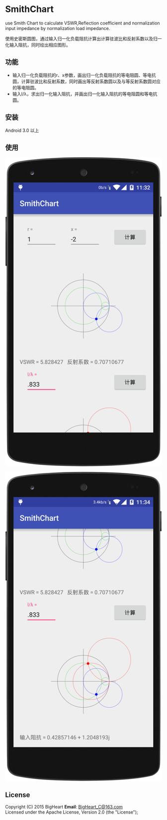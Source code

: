 # SmithChart
use Smith Chart to calculate VSWR,Reflection coefficient and normalization input impedance by normalization load impedance.  

使用史密斯圆图，通过输入归一化负载阻抗计算出计算驻波比和反射系数以及归一化输入阻抗，同时绘出相应图形。

## 功能
- 输入归一化负载阻抗的r、x参数，画出归一化负载阻抗的等电阻圆、等电抗圆，计算驻波比和反射系数，同时画出等反射系数圆以及与等反射系数圆对应的等电阻圆。
- 输入l/λ，求出归一化输入阻抗，并画出归一化输入阻抗的等电阻圆和等电抗圆。

## 安装
Android 3.0 以上

## 使用
![r_x](https://github.com/BigHeartC/SmithChart/blob/master/r_x.png)  

![l_lamda_rate](https://github.com/BigHeartC/SmithChart/blob/master/l_lamda_rate.png)

## License
Copyright (C) 2015 BigHeart **Email**: BigHeart_C@163.com  
Licensed under the Apache License, Version 2.0 (the "License");
